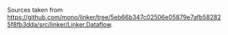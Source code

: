 Sources taken from https://github.com/mono/linker/tree/5eb66b347c02506e05879e7afb582825f8fb3dda/src/linker/Linker.Dataflow.
